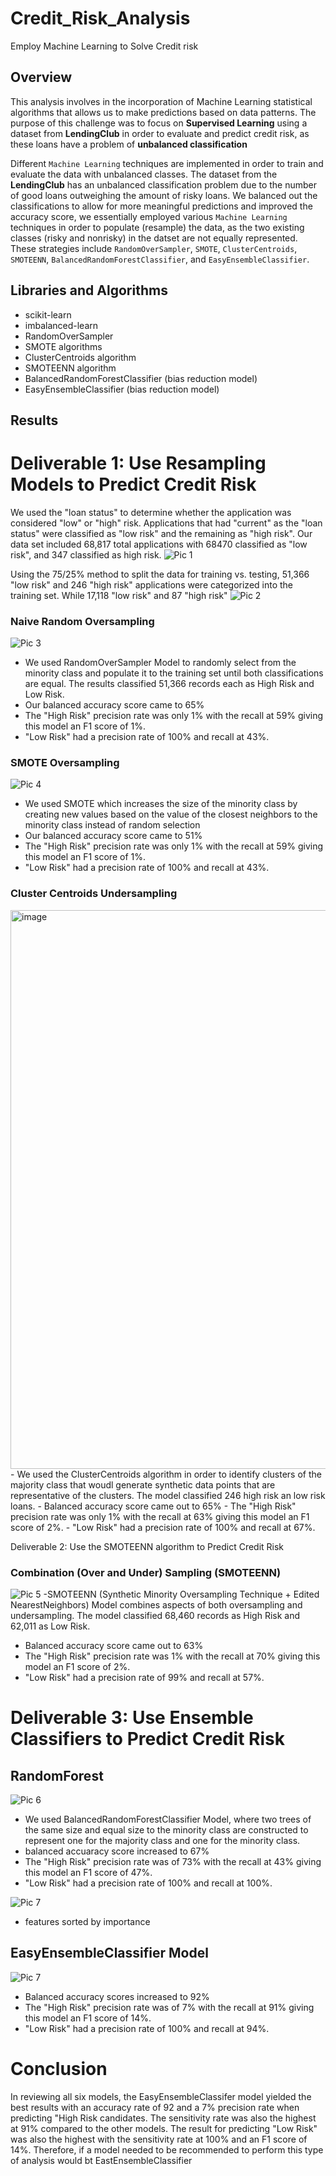# Credit_Risk_Analysis
Employ Machine Learning to Solve Credit risk 

## Overview

This analysis involves in the incorporation of Machine Learning statistical algorithms that allows us to make predictions based on data patterns. The purpose of this challenge was to focus on **Supervised Learning** using a dataset from **LendingClub** in order to evaluate and predict credit risk, as these loans have a problem of **unbalanced classification**

Different `Machine Learning` techniques are implemented in order to train and evaluate the data with unbalanced classes. The dataset from the **LendingClub** has an unbalanced classification problem due to the number of good loans outweighing the amount of risky loans. We balanced out the classifications to allow for more meaningful predictions and improved the accuracy score, we essentially employed various `Machine Learning` techniques in order to populate (resample) the data, as the two existing classes (risky and nonrisky) in the datset are not equally represented.  These strategies include `RandomOverSampler`, `SMOTE`, `ClusterCentroids`, `SMOTEENN`, `BalancedRandomForestClassifier`, and `EasyEnsembleClassifier`.


## Libraries and Algorithms
- scikit-learn
- imbalanced-learn 
- RandomOverSampler
- SMOTE algorithms
- ClusterCentroids algorithm
- SMOTEENN algorithm
- BalancedRandomForestClassifier (bias reduction model)
- EasyEnsembleClassifier (bias reduction model)


## Results


# Deliverable 1: Use Resampling Models to Predict Credit Risk

We used the "loan status" to determine whether the application was considered "low" or "high" risk. Applications that had "current" as the "loan status" were classified as "low risk" and the remaining as "high risk". Our data set included 68,817 total applications with 68470 classified as "low risk", and 347 classified as high risk.
![Pic 1](https://github.com/schoolboycamel/Credis__risk_analysis/blob/main/Resources/1_target%20value%20balance.png)     


Using the 75/25% method to split the data for training vs. testing, 51,366 "low risk" and 246 "high risk" applications were categorized into the training set. While 17,118 "low risk" and 87 "high risk"
![Pic 2](https://github.com/schoolboycamel/Credis__risk_analysis/blob/main/Resources/2_train_test_split.png)

### Naive Random Oversampling 

![Pic 3](https://github.com/schoolboycamel/Credis__risk_analysis/blob/main/Resources/naive_random_oversampling.png)
- We used RandomOverSampler Model to randomly select from the minority class and populate it to the training set until both classifications are equal. The results classified 51,366 records each as High Risk and Low Risk.
- Our balanced accuracy score came to 65%
- The "High Risk" precision rate was only 1% with the recall at 59% giving this model an F1 score of 1%.
- "Low Risk" had a precision rate of 100% and recall at 43%.

### SMOTE Oversampling 

![Pic 4](https://github.com/schoolboycamel/Credis__risk_analysis/blob/main/Resources/SMOTE_oversampling.png)
- We used SMOTE which increases the size of the minority class by creating new values based on the value of the closest neighbors to the minority class instead of random selection
- Our balanced accuracy score came to 51%
- The "High Risk" precision rate was only 1% with the recall at 59% giving this model an F1 score of 1%.
- "Low Risk" had a precision rate of 100% and recall at 43%.

### Cluster Centroids Undersampling
<img width="894" alt="image" src="https://user-images.githubusercontent.com/98793962/175838190-de94fce4-9676-44ed-811d-436f4866ea57.png">
- We used the ClusterCentroids algorithm in order to identify clusters of the majority class that woudl generate synthetic data points that are representative of the clusters. The model classified 246 high risk an low risk loans.
- Balanced accuracy score came out to 65% 
- The "High Risk" precision rate was only 1% with the recall at 63% giving this model an F1 score of 2%.
- "Low Risk" had a precision rate of 100% and recall at 67%.

Deliverable 2: Use the SMOTEENN algorithm to Predict Credit Risk

### Combination (Over and Under) Sampling (SMOTEENN)

![Pic 5](https://github.com/schoolboycamel/Credis__risk_analysis/blob/main/Resources/SMOTEN.png)
-SMOTEENN (Synthetic Minority Oversampling Technique + Edited NearestNeighbors) Model combines aspects of both oversampling and undersampling. The model classified 68,460 records as High Risk and 62,011 as Low Risk.
- Balanced accuracy score came out to 63% 
- The "High Risk" precision rate was 1% with the recall at 70% giving this model an F1 score of 2%.
-  "Low Risk" had a precision rate of 99% and recall at 57%.

# Deliverable 3: Use Ensemble Classifiers to Predict Credit Risk

## RandomForest

![Pic 6](https://github.com/schoolboycamel/Credis__risk_analysis/blob/main/Resources/random_forest.png)

- We used BalancedRandomForestClassifier Model, where two trees of the same size and equal size to the minority class are constructed to represent one for the majority class and one for the minority class.
- balanced accuaracy score increased to 67%
-  The "High Risk" precision rate was of 73% with the recall at 43% giving this model an F1 score of 47%.
- "Low Risk" had a precision rate of 100% and recall at 100%.

![Pic 7](https://github.com/schoolboycamel/Credis__risk_analysis/blob/main/Resources/sorted_features.png)
- features sorted by importance 

## EasyEnsembleClassifier Model

![Pic 7](https://github.com/schoolboycamel/Credis__risk_analysis/blob/main/Resources/easy_ensemble.png)

- Balanced accuracy scores increased to 92%
- The "High Risk" precision rate was of 7% with the recall at 91% giving this model an F1 score of 14%.
- "Low Risk" had a precision rate of 100% and recall at 94%.


# Conclusion

In reviewing all six models, the EasyEnsembleClassifer model yielded the best results with an accuracy rate of 92 and a 7% precision rate when predicting "High Risk candidates. The sensitivity rate was also the highest at 91% compared to the other models. The result for predicting "Low Risk" was also the highest with the sensitivity rate at 100% and an F1 score of 14%. Therefore, if a model needed to be recommended to perform this type of analysis would bt EastEnsembleClassifier







